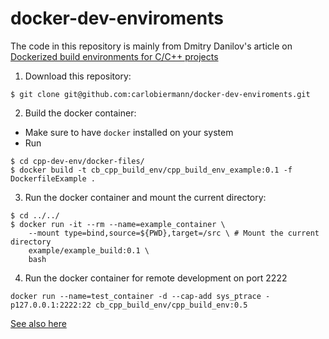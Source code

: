 # docker-dev-enviroments


The code in this repository is mainly from Dmitry Danilov's article on [Dockerized build environments for C/C++ projects](https://ddanilov.me/dockerized-cpp-build)


1. Download this repository:
```
$ git clone git@github.com:carlobiermann/docker-dev-enviroments.git
```

2. Build the docker container: 
- Make sure to have `docker` installed on your system
- Run
```
$ cd cpp-dev-env/docker-files/
$ docker build -t cb_cpp_build_env/cpp_build_env_example:0.1 -f DockerfileExample .
```

3. Run the docker container and mount the current directory: 
```
$ cd ../../
$ docker run -it --rm --name=example_container \
	--mount type=bind,source=${PWD},target=/src \ # Mount the current directory
	example/example_build:0.1 \
	bash
```

4. Run the docker container for remote development on port 2222
```
docker run --name=test_container -d --cap-add sys_ptrace -p127.0.0.1:2222:22 cb_cpp_build_env/cpp_build_env:0.5
```
[See also here](https://blog.jetbrains.com/clion/2020/01/using-docker-with-clion/)

